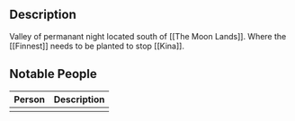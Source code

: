 ## Description
Valley of permanant night located south of [[The Moon Lands]]. Where the [[Finnest]] needs to be planted to stop [[Kina]].

## Notable People
| Person | Description |
| ------ | ----------- |
|        |             |